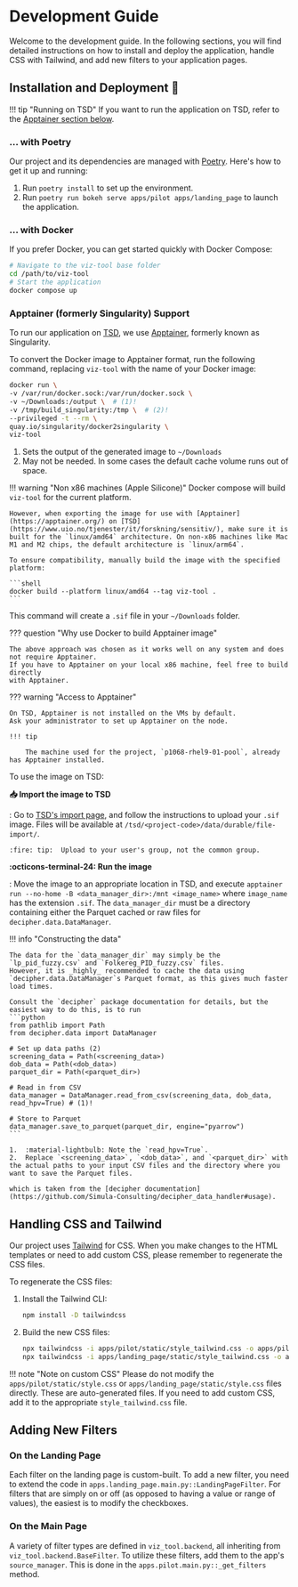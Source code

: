 # Development Guide

Welcome to the development guide. In the following sections, you will find detailed instructions on how to install and deploy the application, handle CSS with Tailwind, and add new filters to your application pages.

## Installation and Deployment :rocket:

!!! tip "Running on TSD"
    If you want to run the application on TSD, refer to the [Apptainer section below](#apptainer-formerly-singularity-support).

### ... with Poetry

Our project and its dependencies are managed with [Poetry](https://python-poetry.org/). Here's how to get it up and running:

1. Run `poetry install` to set up the environment.
2. Run `poetry run bokeh serve apps/pilot apps/landing_page` to launch the application.

### ... with Docker

If you prefer Docker, you can get started quickly with Docker Compose:
```bash
# Navigate to the viz-tool base folder
cd /path/to/viz-tool
# Start the application
docker compose up
```

### Apptainer (formerly Singularity) Support

To run our application on [TSD](https://www.uio.no/tjenester/it/forskning/sensitiv/), we use [Apptainer](https://apptainer.org/), formerly known as Singularity.

To convert the Docker image to Apptainer format, run the following command, replacing `viz-tool` with the name of your Docker image:

```bash
docker run \
-v /var/run/docker.sock:/var/run/docker.sock \
-v ~/Downloads:/output \  # (1)!
-v /tmp/build_singularity:/tmp \  # (2)!
--privileged -t --rm \
quay.io/singularity/docker2singularity \
viz-tool
```

1. Sets the output of the generated image to `~/Downloads`
2. May not be needed. In some cases the default cache volume runs out of space.

!!! warning "Non x86 machines (Apple Silicone)"
    Docker compose will build `viz-tool` for the current platform.

    However, when exporting the image for use with [Apptainer](https://apptainer.org/) on [TSD](https://www.uio.no/tjenester/it/forskning/sensitiv/), make sure it is built for the `linux/amd64` architecture. On non-x86 machines like Mac M1 and M2 chips, the default architecture is `linux/arm64`.

    To ensure compatibility, manually build the image with the specified platform:

    ```shell
    docker build --platform linux/amd64 --tag viz-tool .
    ```


This command will create a `.sif` file in your `~/Downloads` folder.

??? question "Why use Docker to build Apptainer image"

    The above approach was chosen as it works well on any system and does not require Apptainer.
    If you have to Apptainer on your local x86 machine, feel free to build directly
    with Apptainer.

??? warning "Access to Apptainer"

    On TSD, Apptainer is not installed on the VMs by default.
    Ask your administrator to set up Apptainer on the node.

    !!! tip

        The machine used for the project, `p1068-rhel9-01-pool`, already has Apptainer installed.

To use the image on TSD:

**📥 Import the image to TSD**

:   Go to [TSD's import page](https://data.tsd.usit.no/file-import/), and follow the instructions to upload your `.sif` image.
    Files will be available at `/tsd/<project-code>/data/durable/file-import/`.

    :fire: tip:  Upload to your user's group, not the common group.

**:octicons-terminal-24: Run the image**

:   Move the image to an appropriate location in TSD, and execute
    `apptainer run --no-home -B <data_manager_dir>:/mnt <image_name>` where `image_name` has the extension `.sif`.
    The `data_manager_dir` must be a directory containing either the Parquet cached or raw files for `decipher.data.DataManager`.

!!! info "Constructing the data"

    The data for the `data_manager_dir` may simply be the `lp_pid_fuzzy.csv` and `Folkereg_PID_fuzzy.csv` files.
    However, it is _highly_ recommended to cache the data using `decipher.data.DataManager`s Parquet format, as this gives much faster load times.

    Consult the `decipher` package documentation for details, but the easiest way to do this, is to run
    ```python
    from pathlib import Path
    from decipher.data import DataManager

    # Set up data paths (2)
    screening_data = Path(<screening_data>)
    dob_data = Path(<dob_data>)
    parquet_dir = Path(<parquet_dir>)

    # Read in from CSV
    data_manager = DataManager.read_from_csv(screening_data, dob_data, read_hpv=True) # (1)!

    # Store to Parquet
    data_manager.save_to_parquet(parquet_dir, engine="pyarrow")
    ```

    1.  :material-lightbulb: Note the `read_hpv=True`.
    2.  Replace `<screening_data>`, `<dob_data>`, and `<parquet_dir>` with the actual paths to your input CSV files and the directory where you want to save the Parquet files.

    which is taken from the [decipher documentation](https://github.com/Simula-Consulting/decipher_data_handler#usage).


## Handling CSS and Tailwind

Our project uses [Tailwind](https://tailwindcss.com/docs/installation) for CSS. When you make changes to the HTML templates or need to add custom CSS, please remember to regenerate the CSS files.

To regenerate the CSS files:

1. Install the Tailwind CLI:
    ```bash
    npm install -D tailwindcss
    ```
2. Build the new CSS files:
    ```bash
    npx tailwindcss -i apps/pilot/static/style_tailwind.css -o apps/pilot/static/style.css
    npx tailwindcss -i apps/landing_page/static/style_tailwind.css -o apps/landing_page/static/style.css
    ```

!!! note "Note on custom CSS"
    Please do not modify the `apps/pilot/static/style.css` or `apps/landing_page/static/style.css` files directly. These are auto-generated files. If you need to add custom CSS, add it to the appropriate `style_tailwind.css` file.

## Adding New Filters

### On the Landing Page

Each filter on the landing page is custom-built. To add a new filter, you need to extend the code in `apps.landing_page.main.py::LandingPageFilter`.
For filters that are simply on or off (as opposed to having a value or range of values), the easiest is to modify the checkboxes.

### On the Main Page

A variety of filter types are defined in `viz_tool.backend`, all inheriting from `viz_tool.backend.BaseFilter`. To utilize these filters, add them to the app's `source_manager`. This is done in the `apps.pilot.main.py::_get_filters` method.

